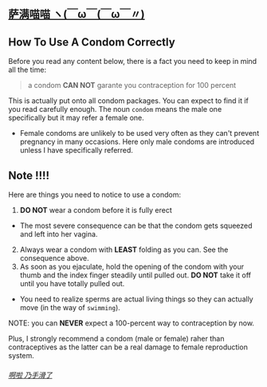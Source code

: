 ## [萨满喵喵 ヽ(￣ω￣(￣ω￣〃)](https://emlvirus.github.io/)

## How To Use A Condom Correctly

Before you read any content below, there is a fact you need to keep in mind all the time:

> a condom **CAN NOT** garante you contraception for 100 percent

This is actually put onto all condom packages. You can expect to find it if you read carefully enough.
The noun `condom` means the male one specifically but it may refer a female one.

* Female condoms are unlikely to be used very often as they can't prevent pregnancy in many occasions. Here only male condoms are introduced unless I have specifically referred.

## Note !!!!

Here are things you need to notice to use a condom:

1. **DO NOT** wear a condom before it is fully erect
* The most severe consequence can be that the condom gets squeezed and left into her vagina.
2. Always wear a condom with **LEAST** folding as you can. See the consequence above.
3. As soon as you ejaculate, hold the opening of the condom with your thumb and the index finger steadily until pulled out. **DO NOT** take it off until you have totally pulled out.
* You need to realize sperms are actual living things so they can actually move (in the way of `swimming`).

NOTE: you can **NEVER** expect a 100-percent way to contraception by now.

Plus, I strongly recommend a condom (male or female) raher than contraceptives as the latter can be a real damage to female reproduction system.


###### [啊啦 乃手滑了](..\homepage.html)
